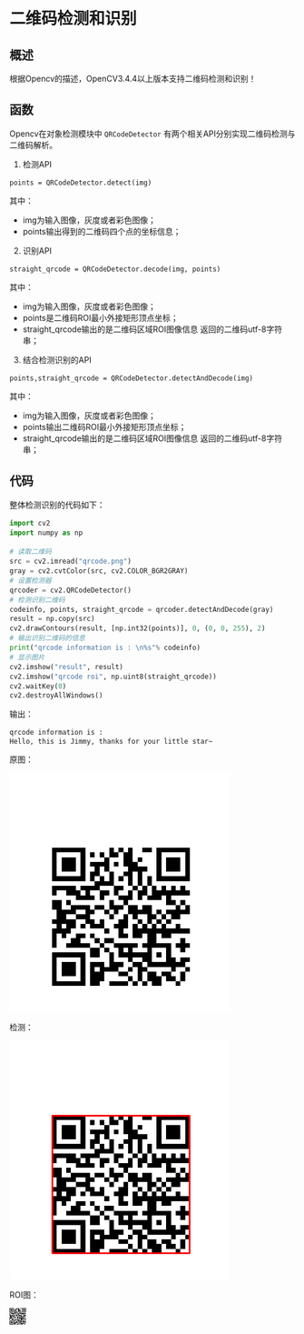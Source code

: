 # 二维码检测和识别

## 概述
根据Opencv的描述，OpenCV3.4.4以上版本支持二维码检测和识别！

## 函数

Opencv在对象检测模块中 `QRCodeDetector` 有两个相关API分别实现二维码检测与二维码解析。

1. 检测API
```
points = QRCodeDetector.detect(img)
```
其中：
- img为输入图像，灰度或者彩色图像；
- points输出得到的二维码四个点的坐标信息；

2. 识别API
```
straight_qrcode = QRCodeDetector.decode(img, points)
```
其中：
- img为输入图像，灰度或者彩色图像；
- points是二维码ROI最小外接矩形顶点坐标；
- straight_qrcode输出的是二维码区域ROI图像信息
返回的二维码utf-8字符串；

3. 结合检测识别的API
```
points,straight_qrcode = QRCodeDetector.detectAndDecode(img)
```
其中：
- img为输入图像，灰度或者彩色图像；
- points输出二维码ROI最小外接矩形顶点坐标；
- straight_qrcode输出的是二维码区域ROI图像信息
返回的二维码utf-8字符串；

## 代码

整体检测识别的代码如下：
```python
import cv2
import numpy as np

# 读取二维码
src = cv2.imread("qrcode.png")
gray = cv2.cvtColor(src, cv2.COLOR_BGR2GRAY)
# 设置检测器
qrcoder = cv2.QRCodeDetector()
# 检测识别二维码
codeinfo, points, straight_qrcode = qrcoder.detectAndDecode(gray)
result = np.copy(src)
cv2.drawContours(result, [np.int32(points)], 0, (0, 0, 255), 2)
# 输出识别二维码的信息
print("qrcode information is : \n%s"% codeinfo)
# 显示图片
cv2.imshow("result", result)
cv2.imshow("qrcode roi", np.uint8(straight_qrcode))
cv2.waitKey(0)
cv2.destroyAllWindows()
```
输出：
```
qrcode information is :
Hello, this is Jimmy, thanks for your little star~
```
原图：

![](./qrcode.png)

检测：

![](./result.png)

ROI图：

![](./qrcode_roi.png)
